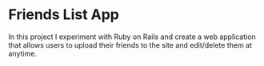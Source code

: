 # Friends List App

In this project I experiment with Ruby on Rails and create a web application that allows users to upload their friends to the site and edit/delete them at anytime.